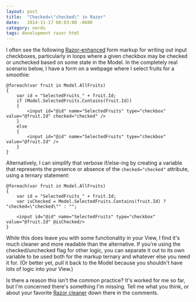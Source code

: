 ```yaml
---
layout: post
title:  "Checked=\"checked\" in Razor"
date:   2014-11-17 08:03:00 -0600
category: nerds
tags: development razor html
---
```


I often see the following [Razor-enhanced](http://www.asp.net/mvc/overview/views) form markup for writing out input checkboxes, particularly in loops where a given checkbox may be checked or unchecked based on some state in the Model. In the completely real scenario below, I have a form on a webpage where I select fruits for a smoothie:

```
@foreach(var fruit in Model.AllFruits)
{
	var id = "SelectedFruits_" + fruit.Id;
    if (Model.SelectedFruits.Contains(fruit.Id))
    {
    	<input id="@id" name="SelectedFruits" type="checkbox" value="@fruit.Id" checked="checked" />
	}
    else
    {
		<input id="@id" name="SelectedFruits" type="checkbox" value="@fruit.Id" />
    }
}
```
Alternatively, I can simplify that verbose if/else-ing by creating a variable that represents the presence or absence of the `checked="checked"` attribute, using a ternary statement:

```
@foreach(var fruit in Model.AllFruits)
{
	var id = "SelectedFruits_" + fruit.Id;
    var isChecked = Model.SelectedFruits.Contains(fruit.Id) ? "checked=\"checked\"" : "";
    
    <input id="@id" name="SelectedFruits" type="checkbox" value="@fruit.Id" @isChecked/>
}
```

While this does leave you with some functionality in your View, I find it's much cleaner and more readable than the alternative. If you're using the checked/unchecked flag for other logic, you can separate it out to its own variable to be used both for the markup ternary and whatever else you need it for. (Or better yet, pull it back to the Model because you shouldn't have lots of logic into your View.)

Is there a reason this isn't the common practice? It's worked for me so far, but I'm concerned there's something I'm missing. Tell me what you think, or about your favorite [Razor cleaner](http://i.imgur.com/ykc2UCx.jpg) down there in the comments.
